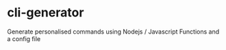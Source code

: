 # cli-generator
Generate personalised commands using Nodejs / Javascript Functions and a config file
